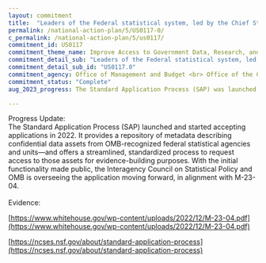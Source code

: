 ```yaml
---
layout: commitment
title:  "Leaders of the Federal statistical system, led by the Chief Statistician of the United States, recently launched a Standard Application Process… This significant achievement is a launching pad for additional seamless support for greater evidence building"
permalink: /national-action-plan/5/US0117-0/
c_permalink: /national-action-plan/5/us0117/
commitment_id: US0117
commitment_theme_name: Improve Access to Government Data, Research, and Information
commitment_detail_sub: "Leaders of the Federal statistical system, led by the Chief Statistician of the United States, recently launched a Standard Application Process… This significant achievement is a launching pad for additional seamless support for greater evidence building"
commitment_detail_sub_id: "US0117.0"
commitment_agency: Office of Management and Budget <br> Office of the Chief Statistician
commitment_status: "Complete"
aug_2023_progress: The Standard Application Process (SAP) was launched and application acceptance started in 2022. The Interagency Council on Statistical Policy continues to engage with SAP stakeholders and is adding new features and metadata to the SAP inventory. Regular updates on progress can be found at the following link. <a href="https://ncses.nsf.gov/about/standard-application-process">https://ncses.nsf.gov/about/standard-application-process</a>

---
```

Progress Update:<br>
The Standard Application Process (SAP) launched and started accepting applications in 2022. It provides a repository of metadata describing confidential data assets from OMB-recognized federal statistical agencies and units—and offers a streamlined, standardized process to request access to those assets for evidence-building purposes. With the initial functionality made public, the Interagency Council on Statistical Policy and OMB is overseeing the application moving forward, in alignment with M-23-04.
<br>
<br>
Evidence:<br>

[https://www.whitehouse.gov/wp-content/uploads/2022/12/M-23-04.pdf](https://www.whitehouse.gov/wp-content/uploads/2022/12/M-23-04.pdf)

[https://ncses.nsf.gov/about/standard-application-process](https://ncses.nsf.gov/about/standard-application-process)